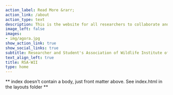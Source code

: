 ```yaml
---
action_label: Read More &rarr;
action_link: /about
action_type: text
description: This is the website for all researchers to collaborate and share their experiences, achievements and ideas with peers. Feel free to look around and get in touch with administrators to have your post featured on our blog pages. 
image_left: false
images:
- img/agora.jpg
show_action_link: true
show_social_links: true
subtitle: Researcher and Student's Association of Wildlife Institute of India
text_align_left: true
title: RSA-WII
type: home
---
```


** index doesn't contain a body, just front matter above.
See index.html in the layouts folder **

